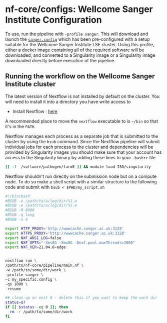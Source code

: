 # nf-core/configs: Wellcome Sanger Institute Configuration

To use, run the pipeline with `-profile sanger`. This will download and launch the [`sanger.config`](../conf/sanger.config) which has been
pre-configured with a setup suitable for the Wellcome Sanger Institute LSF cluster.
Using this profile, either a docker image containing all of the required software will be downloaded, and converted to a Singularity image or
a Singularity image downloaded directly before execution of the pipeline.

## Running the workflow on the Wellcome Sanger Institute cluster

The latest version of Nextflow is not installed by default on the cluster. You will need to install it into a directory you have write access to

- Install Nextflow : [here](https://www.nextflow.io/docs/latest/getstarted.html#)

A recommended place to move the `nextflow` executable to is `~/bin` so that it's in the `PATH`.

Nextflow manages each process as a separate job that is submitted to the cluster by using the `bsub` command.
Since the Nextflow pipeline will submit individual jobs for each process to the cluster and dependencies will be provided by Singularity images you should make sure that your account has access to the Singularity binary by adding these lines to your `.bashrc` file

```bash
[[ -f  /software/pathogen/farm5 ]] && module load ISG/singularity
```

Nextflow shouldn't run directly on the submission node but on a compute node.
To do so make a shell script with a similar structure to the following code and submit with `bsub < $PWD/my_script.sh`

```bash
#!/bin/bash
#BSUB -o /path/to/a/log/dir/%J.o
#BSUB -e /path/to/a/log/dir/%J.e
#BSUB -M 8000
#BSUB -q long
#BSUB -n 4

export HTTP_PROXY='http://wwwcache.sanger.ac.uk:3128'
export HTTPS_PROXY='http://wwwcache.sanger.ac.uk:3128'
export NXF_ANSI_LOG=false
export NXF_OPTS="-Xms8G -Xmx8G -Dnxf.pool.maxThreads=2000"
export NXF_VER=21.04.0-edge


nextflow run \
/path/to/nf-core/pipeline/main.nf \
-w /path/to/some/dir/work \
-profile sanger \
-c my_specific.config \
-qs 1000 \
-resume

## clean up on exit 0 - delete this if you want to keep the work dir
status=$?
if [[ $status -eq 0 ]]; then
  rm -r /path/to/some/dir/work
fi
```
